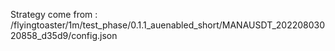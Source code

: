 Strategy come from : /flyingtoaster/1m/test_phase/0.1.1_auenabled_short/MANAUSDT_20220803020858_d35d9/config.json